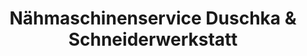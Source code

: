 ---
title: "Nähmaschinenservice Duschka & Schneiderwerkstatt"
url: /cottbus/naehmaschinenservice-duschka-und-schneiderwerkstatt/
shop: Nähzubehör
---